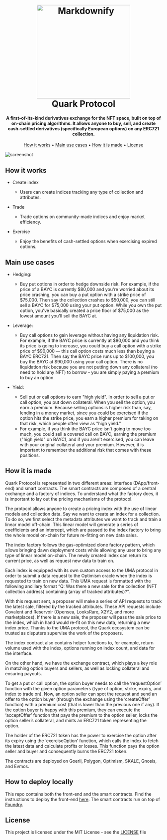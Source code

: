 
<h1 align="center">
  <br>
  <a><img src="https://i.ibb.co/RcH3GcM/quark-logo.png" alt="Markdownify" width="300"></a>
  <br>
  Quark Protocol
  <br>
</h1>

  <h4 align="center">A first-of-its-kind derivatives exchange for the NFT space, built on top of on-chain pricing algorithms. It allows anyone to buy, sell, and create cash-settled derivatives (specifically European options) on any ERC721 collection.</h4>

<p align="center">
  <a href="#how-it-works">How it works</a> •
  <a href="#main-use-cases">Main use cases</a> •
  <a href="#how-it-is-made">How it is made</a> •
  <a href="#license">License</a>
</p>

![screenshot](https://storage.googleapis.com/ethglobal-api-production/projects%2F65szk%2Fimages%2Fphoto_2022-11-06_08-53-53.jpg)

## How it works

* Create index
  - Users can create indices tracking any type of collection and attributes. 

* Trade
  - Trade options on community-made indices and enjoy market efficiency. 

* Exercise
  - Enjoy the benefits of cash-settled options when exercising expired options. 
  
## Main use cases

* Hedging:
  - Buy put options in order to hedge downside risk. For example, if the price of a BAYC is currently $80,000 and you're worried about its price crashing, you can buy a put option with a strike price of $75,000. Then say the collection crashes to $50,000, you can still sell a BAYC for $75,000 using your put option. While you own the put option, you've basically created a price floor of $75,000 as the lowest amount you'll sell the BAYC at.

* Leverage:
  - Buy call options to gain leverage without having any liquidation risk. For example, if the BAYC price is currently at $80,000 and you think its price is going to increase, you could buy a call option with a strike price of $90,000 — this call option costs much less than buying a BAYC ERC721. Then say the BAYC price runs up to $100,000, you buy the BAYC at $90,000 using your call option. There is no liquidation risk because you are not putting down any collateral (no need to hold any NFT) to borrow - you are simply paying a premium to buy an option.

* Yield:
  - Sell put or call options to earn "high yield". In order to sell a put or call option, you put down collateral. When you sell the option, you earn a premium. Because selling options is higher risk than, say, lending in a money market, since you could be exercised if the option hits the strike price, you earn a higher premium for taking on that risk, which people often view as "high yield."
  - For example, if you think the BAYC price isn't going to move too much, you could sell a covered call on BAYC, earning the premium ("high yield" on BAYC), and if you aren't exercised, you can leave with your original collateral and your premium. However, it is important to remember the additional risk that comes with these positions.

## How it is made

Quark Protocol is represented in two different areas: interface (DApp/front-end) and smart contracts. The smart contracts are composed of a central exchange and a factory of indices. To understand what the factory does, it is important to lay out the pricing mechanisms of the protocol.

The protocol allows anyone to create a pricing index with the use of linear models and collection data. Say we want to create an index for a collection. To do so, we first select the metadata attributes we want to track and train a linear model off-chain. This linear model will generate a series of coefficients and an intercept, which are passed to the index factory to bring the whole model on-chain for future re-fitting on new data sales.

The index factory follows the gas-optimized clone factory pattern, which allows bringing dawn deployment costs while allowing any user to bring any type of linear model on-chain. The newly created index can return its current price, as well as request new data to train on.

Each index is equipped with its own custom access to the UMA protocol in order to submit a data request to the Optimism oracle when the index is requested to train on new data. This UMA request is formatted with the following ancillary format “Q: Was there a new sale for the collection (NFT collection address) containing (array of tracked attributes)?”.

With this request sent, a proposer will make a series of API requests to track the latest sale, filtered by the tracked attributes. These API requests include Covalent and Reservoir (Opensea, LooksRare, X2Y2, and more marketplaces). If there is a new sale, the proposer will pass the sale price to the index, which in hand would re-fit on this new data, returning a new index price. Thanks to the UMA protocol, the Quark ecosystem can be trusted as disputers supervise the work of the proposers.

The index contract also contains helper functions to, for example, return volume used with the index, options running on index count, and data for the interface.

On the other hand, we have the exchange contract, which plays a key role in matching option buyers and sellers, as well as locking collateral and ensuring payouts.

To get a put or call option, the option buyer needs to call the ‘requestOption’ function with the given option parameters (type of option, strike, expiry, and index to trade on). Now, an option seller can spot the request and send an offer to the option buyer (through the exchange using the ‘createOffer’ function) with a premium cost (that is lower than the previous one if any). If the option buyer is happy with this premium, they can execute the ‘acceptOffer’ function that pays the premium to the option seller, locks the option seller’s collateral, and mints an ERC721 token representing the option.

The holder of the ERC721 token has the power to exercise the option after its expiry using the ‘exerciseOption’ function, which calls the index to fetch the latest data and calculate profits or losses. This function pays the option seller and buyer and consequently burns the ERC721 token.

The contracts are deployed on Goerli, Polygon, Optimism, SKALE, Gnosis, and Evmos.

## How to deploy locally

This repo contains both the front-end and the smart contracts. Find the instructions to deploy the front-end [here](https://github.com/GradientFinance/quark/tree/main/app). The smart contracts run on top of [Foundry](https://book.getfoundry.sh/projects/working-on-an-existing-project).

## License

This project is licensed under the MIT License - see the [LICENSE](https://github.com/GradientFinance/quark/blob/main/LICENSE) file
